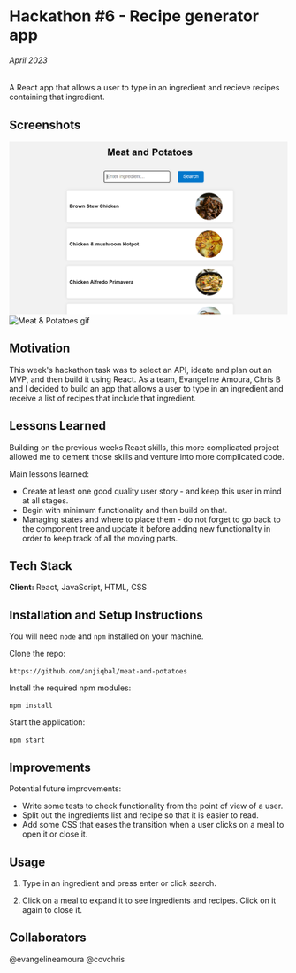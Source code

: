 # Hackathon #6 - Recipe generator app

###### April 2023

A React app that allows a user to type in an ingredient and recieve recipes containing that ingredient.

## Screenshots

![Meat & Potatoes screenshot](./meat_and_potatoes/images/meat_and_potatoes.png)
![Meat & Potatoes gif](./meat_and_potatoes/images/meat_and_potatoes.gif)

## Motivation

This week's hackathon task was to select an API, ideate and plan out an MVP, and then build it using React. As a team, Evangeline Amoura, Chris B and I decided to build an app that allows a user to type in an ingredient and receive a list of recipes that include that ingredient.

## Lessons Learned

Building on the previous weeks React skills, this more complicated project allowed me to cement those skills and venture into more complicated code.

Main lessons learned:

- Create at least one good quality user story - and keep this user in mind at all stages.
- Begin with minimum functionality and then build on that.
- Managing states and where to place them - do not forget to go back to the component tree and update it before adding new functionality in order to keep track of all the moving parts.

## Tech Stack

**Client:** React, JavaScript, HTML, CSS

## Installation and Setup Instructions

You will need `node` and `npm` installed on your machine.

Clone the repo:

`https://github.com/anjiqbal/meat-and-potatoes`

Install the required npm modules:

`npm install`

Start the application:

`npm start`

## Improvements

Potential future improvements:

- Write some tests to check functionality from the point of view of a user.
- Split out the ingredients list and recipe so that it is easier to read.
- Add some CSS that eases the transition when a user clicks on a meal to open it or close it.

## Usage

1. Type in an ingredient and press enter or click search.

2. Click on a meal to expand it to see ingredients and recipes. Click on it again to close it.

## Collaborators

@evangelineamoura
@covchris
